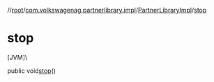 //[root](../../../index.md)/[com.volkswagenag.partnerlibrary.impl](../index.md)/[PartnerLibraryImpl](index.md)/[stop](stop.md)

# stop

[JVM]\

public void[stop](stop.md)()
